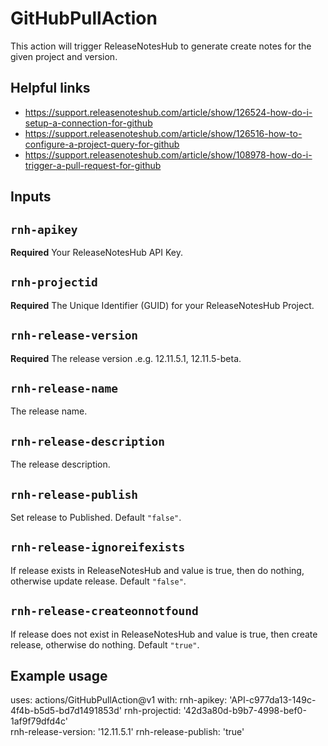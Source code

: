 # GitHubPullAction
This action will trigger ReleaseNotesHub to generate create notes for the given project and version.

## Helpful links
- https://support.releasenoteshub.com/article/show/126524-how-do-i-setup-a-connection-for-github
- https://support.releasenoteshub.com/article/show/126516-how-to-configure-a-project-query-for-github
- https://support.releasenoteshub.com/article/show/108978-how-do-i-trigger-a-pull-request-for-github

## Inputs

## `rnh-apikey`

**Required** Your ReleaseNotesHub API Key.

## `rnh-projectid`

**Required** The Unique Identifier (GUID) for your ReleaseNotesHub Project.

## `rnh-release-version`

**Required** The release version .e.g. 12.11.5.1, 12.11.5-beta.

## `rnh-release-name`

The release name.

## `rnh-release-description`

The release description.

## `rnh-release-publish`

Set release to Published. Default `"false"`.

## `rnh-release-ignoreifexists`

If release exists in ReleaseNotesHub and value is true, then do nothing, otherwise update release. Default `"false"`.

## `rnh-release-createonnotfound`

If release does not exist in ReleaseNotesHub and value is true, then create release, otherwise do nothing. Default `"true"`.


## Example usage

uses: actions/GitHubPullAction@v1
with:
  rnh-apikey: 'API-c977da13-149c-4f4b-b5d5-bd7d1491853d'
  rnh-projectid: '42d3a80d-b9b7-4998-bef0-1af9f79dfd4c'  
  rnh-release-version: '12.11.5.1'
  rnh-release-publish: 'true'          
